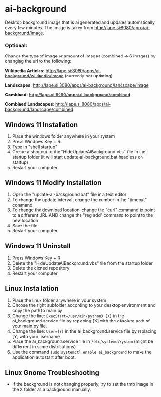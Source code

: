 # ai-background
 Desktop background image that is ai generated and updates automatically every few minutes.
 The image is taken from http://lape.si:8080/apps/ai-background/image.

 ### Optional:
 Change the type of image or amount of images (combined -> 6 images) by changing the url to the following:

 **Wikipedia Articles**: http://lape.si:8080/apps/ai-background/wikipedia/image (currently not updating)

 **Landscapes**: http://lape.si:8080/apps/ai-background/landscape/image

 **Combined**: http://lape.si:8080/apps/ai-background/combined

 **Combined Landscapes**: http://lape.si:8080/apps/ai-background/landscape/combined

## Windows 11 Installation
1. Place the windows folder anywhere in your system
2. Press Windows Key + R
3. Type in "shell:startup"
4. Create a shortcut to the "HideUpdateAiBackground.vbs" file in the startup folder (it will start update-ai-background.bat headless on startup)
5. Restart your computer

## Windows 11 Modify Installation
1. Open the "update-ai-background.bat" file in a text editor
2. To change the update interval, change the number in the "timeout" command
3. To change the download location, change the "curl" command to point to a different URL AND change the "reg add" command to point to the new location
4. Save the file
5. Restart your computer

## Windows 11 Uninstall
1. Press Windows Key + R
2. Delete the "HideUpdateAiBackground.vbs" file from the startup folder
3. Delete the cloned repository
4. Restart your computer

## Linux Installation
1. Place the linux folder anywhere in your system
2. Choose the right subfolder according to your desktop environment and copy the path to main.py
2. Change the line: `ExecStart=/usr/bin/python3 [X]` in the ai_background.service file
by replacing [X] with the absolute path of your main.py file.
3. Change the line: `User=[Y]` in the ai_background.service file
by replacing [Y] with your username.
4. Place the ai_background.service file in `/etc/systemd/system` 
(might be differrent in some distributions)
5. Use the command `sudo systemctl enable ai_background` to make the application autostart after boot.


## Linux Gnome Troubleshooting
 - If the background is not changing properly, try to set the tmp image in the X folder as a background manually.
